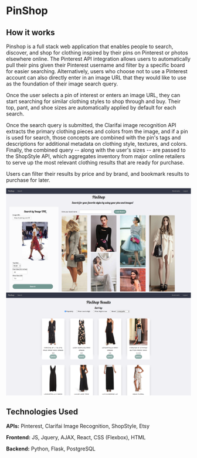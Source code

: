 # PinShop

## How it works

Pinshop is a full stack web application that enables people to search, discover, and shop for clothing inspired by their pins on Pinterest or photos elsewhere online. The Pinterest API integration allows users to automatically pull their pins given their Pinterest username and filter by a specific board for easier searching. Alternatively, users who choose not to use a Pinterest account can also directly enter in an image URL that they would like to use as the foundation of their image search query.

Once the user selects a pin of interest or enters an image URL, they can start searching for similar clothing styles to shop through and buy. Their top, pant, and shoe sizes are automatically applied by default for each search. 

Once the search query is submitted, the Clarifai image recognition API extracts the primary clothing pieces and colors from the image, and if a pin is used for search, those concepts are combined with the pin's tags and descriptions for additional metadata on clothing style, textures, and colors. Finally, the combined query -- along with the user's sizes -- are passed to the ShopStyle API, which aggregates inventory from major online retailers to serve up the most relevant clothing results that are ready for purchase.

Users can filter their results by price and by brand, and bookmark results to purchase for later.

<img src="/static/search_screenshot.png" />

<img src="/static/results_screenshot.png" />

## Technologies Used

**APIs:** Pinterest, Clarifai Image Recognition, ShopStyle, Etsy

**Frontend:** JS, Jquery, AJAX, React, CSS (Flexbox), HTML

**Backend:** Python, Flask, PostgreSQL


